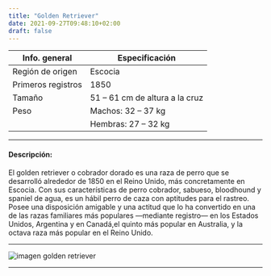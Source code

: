 ```yaml
---
title: "Golden Retriever"
date: 2021-09-27T09:48:10+02:00
draft: false
---
```

|Info. general|Especificación|
|--|--|
|Región de origen|Escocia|
|Primeros registros|1850|
|Tamaño|51 – 61 cm de altura a la cruz|
|Peso|Machos: 32 – 37 kg|
||Hembras: 27 – 32 kg|

-------------------------

#### Descripción:

El golden retriever o cobrador dorado es una raza de perro que se desarrolló alrededor de 1850 en el Reino Unido, más concretamente en Escocia. Con sus características de perro cobrador, sabueso, bloodhound y spaniel de agua, es un hábil perro de caza con aptitudes para el rastreo. Posee una disposición amigable y una actitud que lo ha convertido en una de las razas familiares más populares —mediante registro— en los Estados Unidos, Argentina y en Canadá,​el quinto más popular en Australia, ​y la octava raza más popular en el Reino Unido.

-------------------------

![imagen golden retriever](/img/goldenr.jpg)

-------------------------
